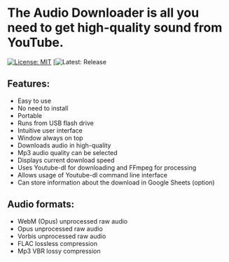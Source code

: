 # The Audio Downloader is all you need to get high-quality sound from YouTube.
[![License: MIT](https://img.shields.io/badge/License-MIT-yellow.svg)](https://opensource.org/licenses/MIT) [![Latest: Release](https://img.shields.io/github/release/ChrisKolan/audio-downloader.svg)
## Features:
* Easy to use
* No need to install
* Portable
* Runs from USB flash drive
* Intuitive user interface
* Window always on top
* Downloads audio in high-quality
* Mp3 audio quality can be selected
* Displays current download speed
* Uses Youtube-dl for downloading and FFmpeg for processing
* Allows usage of Youtube-dl command line interface
* Can store information about the download in Google Sheets (option)
## Audio formats:
* WebM (Opus) unprocessed raw audio
* Opus unprocessed raw audio
* Vorbis unprocessed raw audio
* FLAC lossless compression
* Mp3 VBR lossy compression
